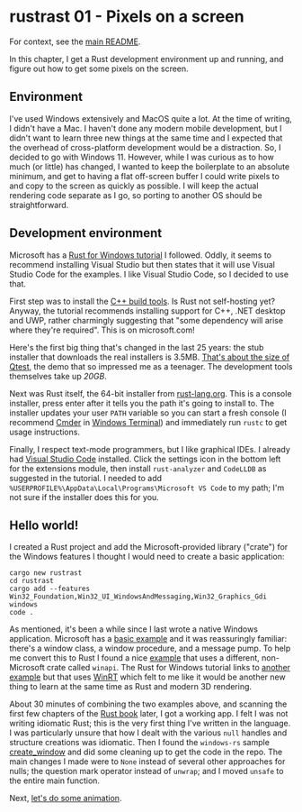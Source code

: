 rustrast 01 - Pixels on a screen
================================

For context, see the [main README](../).

In this chapter, I get a Rust development environment up and running, and figure out how to get some pixels on the
screen.

Environment
-----------

I've used Windows extensively and MacOS quite a lot. At the time of writing, I didn't have a Mac. I haven't done any
modern mobile development, but I didn't want to learn three new things at the same time and I expected that the overhead
of cross-platform development would be a distraction. So, I decided to go with Windows 11. However, while I was curious
as to how much (or little) has changed, I wanted to keep the boilerplate to an absolute minimum, and get to having a
flat off-screen buffer I could write pixels to and copy to the screen as quickly as possible. I will keep the actual
rendering code separate as I go, so porting to another OS should be straightforward.

Development environment
-----------------------

Microsoft has a [Rust for Windows tutorial](https://learn.microsoft.com/en-us/windows/dev-environment/rust/setup) I
followed. Oddly, it seems to recommend installing Visual Studio but then states that it will use Visual Studio Code for
the examples. I like Visual Studio Code, so I decided to use that.

First step was to install the [C++ build tools](https://visualstudio.microsoft.com/visual-cpp-build-tools/). Is Rust
not self-hosting yet? Anyway, the tutorial recommends installing support for C++, .NET desktop and UWP, rather
charmingly suggesting that "some dependency will arise where they're required". This is on microsoft.com!

Here's the first big thing that's changed in the last 25 years: the stub installer that downloads the real installers
is 3.5MB. [That's about the size of Qtest](https://archive.org/details/qtest), the demo that so impressed me as a
teenager. The development tools themselves take up _20GB_.

Next was Rust itself, the 64-bit installer from [rust-lang.org](https://www.rust-lang.org/tools/install). This is a
console installer, press enter after it tells you the path it's going to install to. The installer updates your user
`PATH` variable so you can start a fresh console (I recommend [Cmder](https://cmder.app/) in [Windows
Terminal](https://medium.com/talpor/windows-terminal-cmder-%EF%B8%8F-573e6890d143)) and immediately run `rustc` to get
usage instructions.

Finally, I respect text-mode programmers, but I like graphical IDEs. I already had [Visual Studio
Code](https://code.visualstudio.com/) installed. Click the settings icon in the bottom left for the extensions module,
then install `rust-analyzer` and `CodeLLDB` as suggested in the tutorial. I needed to add 
`%USERPROFILE%\AppData\Local\Programs\Microsoft VS Code` to my path; I'm not sure if the installer does this for you.

Hello world!
------------

I created a Rust project and add the Microsoft-provided library ("crate") for the Windows features I thought I would
need to create a basic application:

    cargo new rustrast
	cd rustrast
	cargo add --features Win32_Foundation,Win32_UI_WindowsAndMessaging,Win32_Graphics_Gdi windows
	code .

As mentioned, it's been a while since I last wrote a native Windows application. Microsoft has a [basic
example](https://learn.microsoft.com/en-us/windows/win32/learnwin32/your-first-windows-program) and it was reassuringly
familiar: there's a window class, a window procedure, and a message pump. To help me convert this to Rust I found a nice
[example](https://friendlyuser.github.io/posts/tech/rust/Creating_a_Basic_Windows_Application_with_WinAPI_and_Rust/)
that uses a different, non-Microsoft crate called `winapi`. The Rust for Windows tutorial links to [another
example](https://github.com/robmikh/minesweeper-rs) but that uses [WinRT](https://en.wikipedia.org/wiki/Windows_Runtime)
which felt to me like it would be another new thing to learn at the same time as Rust and modern 3D rendering.

About 30 minutes of combining the two examples above, and scanning the first few chapters of the [Rust
book](https://doc.rust-lang.org/book/title-page.html) later, I got a working app. I felt I was not writing idiomatic
Rust; this is the very first thing I've written in the language. I was particularly unsure that how I dealt with the
various `null` handles and structure creations was idiomatic. Then I found the `windows-rs` sample
[create_window](https://github.com/microsoft/windows-rs/blob/0.48.0/crates/samples/windows/create_window/src/main.rs)
and did some cleaning up to get the code in the repo. The main changes I made were to `None` instead of several other
approaches for nulls; the question mark operator instead of `unwrap`; and I moved `unsafe` to the entire main function.

Next, [let's do some animation](../rustrast-02/).
